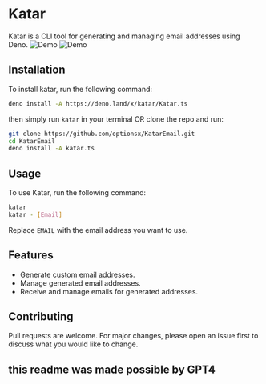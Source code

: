 # Katar

Katar is a CLI tool for generating and managing email addresses using Deno.
![Demo](https://i.imgur.com/zFZM4I7.png)
![Demo](https://i.imgur.com/q8VNcEF.gif)

## Installation

To install katar, run the following command:

```bash
deno install -A https://deno.land/x/katar/Katar.ts
```

then simply run `katar` in your terminal
OR clone the repo and run:

```bash
git clone https://github.com/optionsx/KatarEmail.git
cd KatarEmail
deno install -A katar.ts
```

## Usage

To use Katar, run the following command:

```bash
katar
katar - [Email]
```

Replace `EMAIL` with the email address you want to use.

## Features

- Generate custom email addresses.
- Manage generated email addresses.
- Receive and manage emails for generated addresses.

## Contributing

Pull requests are welcome. For major changes, please open an issue first to discuss what you would like to change.

## this readme was made possible by GPT4
